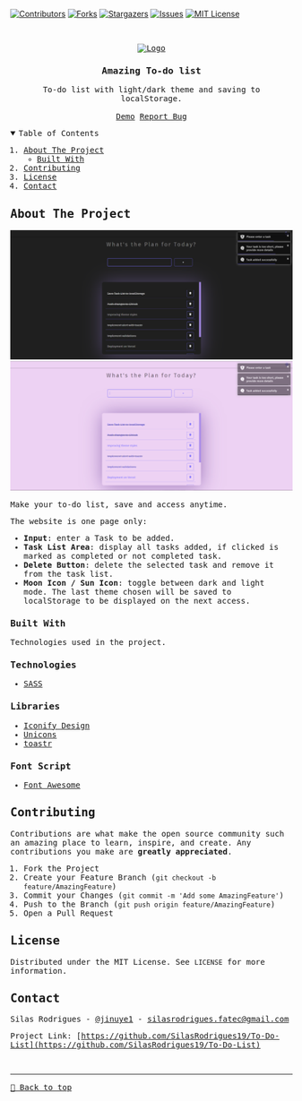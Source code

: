 [![Contributors][contributors-shield]][contributors-url]
[![Forks][forks-shield]][forks-url]
[![Stargazers][stars-shield]][stars-url]
[![Issues][issues-shield]][issues-url]
[![MIT License][license-shield]][license-url]


<!-- PROJECT LOGO -->
<br />
<samp>
<p align="center">
  <a href="https://github.com/SilasRodrigues19/To-Do-List">
    <img src="./favicon.ico" alt="Logo" width="80" height="80">
  </a>

  <h3 align="center">Amazing To-do list</h3>

  <p align="center">
    To-do list with light/dark theme and saving to localStorage.
    <br />
    <br />
    <a href="amazing-to-do-list.vercel.app">Demo</a>
    <a href="https://github.com/SilasRodrigues19/To-Do-List/issues">Report Bug</a>
  </p>
</p>

<!-- TABLE OF CONTENTS -->
<details open="open">
  <summary>Table of Contents</summary>
  <ol>
    <li>
      <a href="#about-the-project">About The Project</a>
      <ul>
        <li><a href="#built-with">Built With</a></li>
      </ul>
    </li>
    <li><a href="#contributing">Contributing</a></li>
    <li><a href="#license">License</a></li>
    <li><a href="#contact">Contact</a></li>
  </ol>
</details>

<!-- ABOUT THE PROJECT -->
## About The Project

[![Preview][product-screenshot]](amazing-to-do-list.vercel.app)
[![Preview][product-screenshot2]](amazing-to-do-list.vercel.app)

Make your to-do list, save and access anytime.

The website is one page only:
* **Input**: enter a Task to be added.
* **Task List Area**: display all tasks added, if clicked is marked as completed or not completed task.
* **Delete Button**: delete the selected task and remove it from the task list.
* **Moon Icon / Sun Icon**: toggle between dark and light mode. The last theme chosen will be saved to localStorage to be displayed on the next access.
### Built With

Technologies used in the project.

### Technologies
* [SASS](https://sass-lang.com)

### Libraries
* [Iconify Design](https://iconify.design/)
* [Unicons](https://iconscout.com/unicons/explore/line)
* [toastr](https://codeseven.github.io/toastr/demo.html)

### Font Script
* [Font Awesome](https://fontawesome.com)

<!-- CONTRIBUTING -->
## Contributing

Contributions are what make the open source community such an amazing place to learn, inspire, and create. Any contributions you make are **greatly appreciated**.

1. Fork the Project
2. Create your Feature Branch (`git checkout -b feature/AmazingFeature`)
3. Commit your Changes (`git commit -m 'Add some AmazingFeature'`)
4. Push to the Branch (`git push origin feature/AmazingFeature`)
5. Open a Pull Request


<!-- LICENSE -->
## License

Distributed under the MIT License. See `LICENSE` for more information.


<!-- CONTACT -->
## Contact

Silas Rodrigues - [@jinuye1](https://twitter.com/jinuye1) - silasrodrigues.fatec@gmail.com

Project Link: [https://github.com/SilasRodrigues19/To-Do-List](https://github.com/SilasRodrigues19/To-Do-List) <br>



<!-- MARKDOWN LINKS & IMAGES -->
<!-- https://www.markdownguide.org/basic-syntax/#reference-style-links -->
[contributors-shield]: https://img.shields.io/github/contributors/SilasRodrigues19/To-Do-List.svg?style=for-the-badge
[contributors-url]: https://github.com/SilasRodrigues19/To-Do-List/graphs/contributors
[forks-shield]: https://img.shields.io/github/forks/SilasRodrigues19/To-Do-List.svg?style=for-the-badge
[forks-url]: https://github.com/SilasRodrigues19/To-Do-List/network/members
[stars-shield]: https://img.shields.io/github/stars/SilasRodrigues19/To-Do-List.svg?style=for-the-badge
[stars-url]: https://github.com/SilasRodrigues19/To-Do-List/stargazers
[issues-shield]: https://img.shields.io/github/issues/SilasRodrigues19/To-Do-List.svg?style=for-the-badge
[issues-url]: https://github.com/SilasRodrigues19/To-Do-List/issues
[license-shield]: https://img.shields.io/github/license/SilasRodrigues19/To-Do-List.svg?style=for-the-badge
[license-url]: https://github.com/SilasRodrigues19/To-Do-List/blob/master/LICENSE
[product-screenshot]: ./assets/img/preview.png
[product-screenshot2]: ./assets/img/preview2.png
[license-url]: https://github.com/SilasRodrigues19/To-Do-List/blob/master/LICENSE

<br><hr>
[🔼 Back to top](#Amazing-To-do-list)